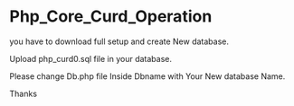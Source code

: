 # Php_Core_Curd_Operation

you have to download full setup and create New database.

Upload php_curd0.sql file in your database.

Please change Db.php file Inside Dbname with Your New database Name.

Thanks
